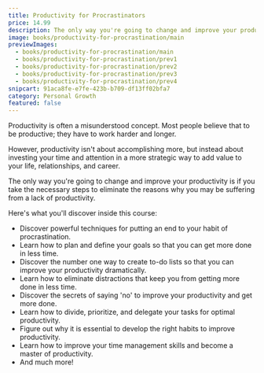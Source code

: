 ```yaml
---
title: Productivity for Procrastinators
price: 14.99
description: The only way you're going to change and improve your productivity is if you take the necessary steps to eliminate the reasons why you may be suffering from a lack of productivity.
image: books/productivity-for-procrastination/main
previewImages:
  - books/productivity-for-procrastination/main
  - books/productivity-for-procrastination/prev1
  - books/productivity-for-procrastination/prev2
  - books/productivity-for-procrastination/prev3
  - books/productivity-for-procrastination/prev4
snipcart: 91aca8fe-e7fe-423b-b709-df13ff02bfa7
category: Personal Growth
featured: false
---
```


Productivity is often a misunderstood concept. Most people believe that to be productive; they have to work harder and longer.

However, productivity isn't about accomplishing more, but instead about investing your time and attention in a more strategic way to add value to your life, relationships, and career.

The only way you're going to change and improve your productivity is if you take the necessary steps to eliminate the reasons why you may be suffering from a lack of productivity.

Here's what you'll discover inside this course:

- Discover powerful techniques for putting an end to your habit of procrastination.
- Learn how to plan and define your goals so that you can get more done in less time.
- Discover the number one way to create to-do lists so that you can improve your productivity dramatically.
- Learn how to eliminate distractions that keep you from getting more done in less time.
- Discover the secrets of saying 'no' to improve your productivity and get more done.
- Learn how to divide, prioritize, and delegate your tasks for optimal productivity.
- Figure out why it is essential to develop the right habits to improve productivity.
- Learn how to improve your time management skills and become a master of productivity.
- And much more!
